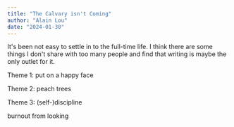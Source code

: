```yaml
---
title: "The Calvary isn't Coming"
author: "Alain Lou"
date: "2024-01-30"
---
```


It's been not easy to settle in to the full-time life. I think there are some things I don't share with too many people and find that writing is maybe the only outlet for it.

Theme 1: put on a happy face

Theme 2: peach trees

Theme 3: (self-)discipline

burnout from looking
